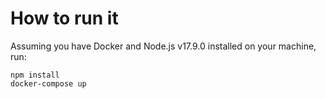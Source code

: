 # How to run it

Assuming you have Docker and Node.js v17.9.0 installed on your machine, run:

```
npm install
docker-compose up
```
